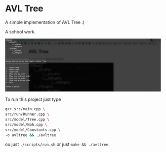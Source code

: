 # AVL Tree

A simple implementation of AVL Tree :)

A school work.

![AVL Tree](./screenshots/avltree.png)

To run this project just type

```bash
g++ src/main.cpp \
src/run/Runner.cpp \
src/model/Tree.cpp \
src/model/Noh.cpp \
src/model/Constants.cpp \
-o avltree && ./avltree
```

ou just `./scripts/run.sh` or just `make && ./avltree`.
